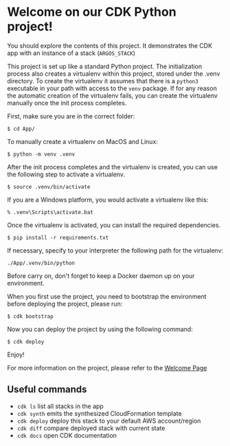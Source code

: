 
# Welcome on our CDK Python project!

You should explore the contents of this project. It demonstrates the CDK app with an instance of a stack (`ARGOS_STACK`) 

This project is set up like a standard Python project.  The initialization process also creates
a virtualenv within this project, stored under the .venv directory.  To create the virtualenv
it assumes that there is a `python3` executable in your path with access to the `venv` package.
If for any reason the automatic creation of the virtualenv fails, you can create the virtualenv
manually once the init process completes.

First, make sure you are in the correct folder:

```
$ cd App/
```

To manually create a virtualenv on MacOS and Linux:

```
$ python -m venv .venv
```

After the init process completes and the virtualenv is created, you can use the following
step to activate a virtualenv.

```
$ source .venv/bin/activate
```

If you are a Windows platform, you would activate a virtualenv like this:

```
% .venv\Scripts\activate.bat
```

Once the virtualenv is activated, you can install the required dependencies.

```
$ pip install -r requirements.txt
```

If necessary, specify to your interpreter the following path for the virtualenv:

```
./App/.venv/bin/python
```

Before carry on, don't forget to keep a Docker daemon up on your environment.

When you first use the project, you need to bootstrap the environment before deploying the project, please run:

```
$ cdk bootstrap
```

Now you can deploy the project by using the following command:

```
$ cdk deploy
```

Enjoy!

For more information on the project, please refer to the [Welcome Page](https://github.com/GodZer/PFE-ARGOS)

## Useful commands

 * `cdk ls`          list all stacks in the app
 * `cdk synth`       emits the synthesized CloudFormation template
 * `cdk deploy`      deploy this stack to your default AWS account/region
 * `cdk diff`        compare deployed stack with current state
 * `cdk docs`        open CDK documentation